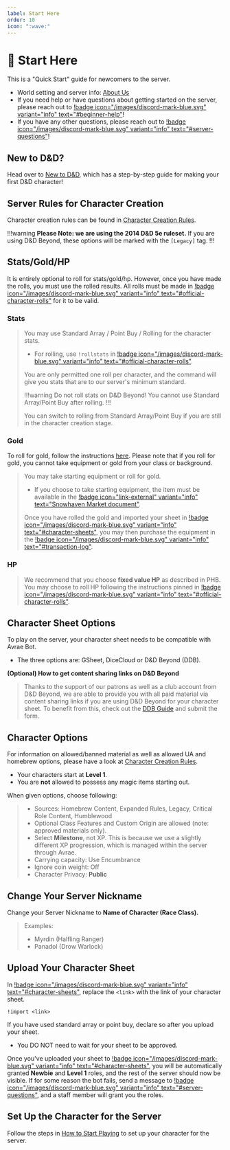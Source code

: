 ```yaml
---
label: Start Here
order: 10
icon: ":wave:"
---
```


<style>
h1:before { content: "👋 " }
</style> 

# Start Here

This is a "Quick Start" guide for newcomers to the server.

- World setting and server info: [About Us](/)
- If you need help or have questions about getting started on the server, please reach out to [!badge icon="/images/discord-mark-blue.svg" variant="info" text="#beginner-help"](https://discord.com/channels/512870694883950598/621035485690724369)! 
- If you have any other questions, please reach out to [!badge icon="/images/discord-mark-blue.svg" variant="info" text="#server-questions"](https://discord.com/channels/512870694883950598/546725434608451584)!

## New to D&D?
Head over to [New to D&D](new-to-dnd/), which has a step-by-step guide for making your first D&D character!

## Server Rules for Character Creation
Character creation rules can be found in [Character Creation Rules](cc-rules/).

!!!warning **Please Note: we are using the 2014 D&D 5e ruleset.**
If you are using D&D Beyond, these options will be marked with the `[Legacy]` tag.
!!!

## Stats/Gold/HP
It is entirely optional to roll for stats/gold/hp. However, once you have made the rolls, you must use the rolled results. All rolls must be made in [!badge icon="/images/discord-mark-blue.svg" variant="info" text="#official-character-rolls"](https://discord.com/channels/512870694883950598/513963351567499264) for it to be valid.

### Stats
> You may use Standard Array / Point Buy / Rolling for the character stats.  
> - For rolling, use `!rollstats` in [!badge icon="/images/discord-mark-blue.svg" variant="info" text="#official-character-rolls"](https://discord.com/channels/512870694883950598/513963351567499264).
> 
> You are only permitted one roll per character, and the command will give you stats that are to our server's minimum standard.
> 
> !!!warning
> Do not roll stats on D&D Beyond! You cannot use Standard Array/Point Buy after rolling.
> !!!
> 
> You can switch to rolling from Standard Array/Point Buy if you are still in the character creation stage.

### Gold
To roll for gold, follow the instructions [here](stat-rolling/). Please note that if you roll for gold, you cannot take equipment or gold from your class or background.

> You may take starting equipment or roll for gold. 
> - If you choose to take starting equipment, the item must be available in the [!badge icon="link-external" variant="info" text="Snowhaven Market document"](https://docs.google.com/document/d/131lUJSH1DX0FLMfKKlO9irCnfG6zjwbjjG5-HKstWsU/).
> 
> Once you have rolled the gold and imported your sheet in [!badge icon="/images/discord-mark-blue.svg" variant="info" text="#character-sheets"](https://discord.com/channels/512870694883950598/512872392377499661), you may then purchase the equipment in the [!badge icon="/images/discord-mark-blue.svg" variant="info" text="#transaction-log"](https://discord.com/channels/512870694883950598/531011819095982081).

### HP
> We recommend that you choose **fixed value HP** as described in PHB. You may choose to roll HP following the instructions pinned in [!badge icon="/images/discord-mark-blue.svg" variant="info" text="#official-character-rolls"](https://discord.com/channels/512870694883950598/513963351567499264).

## Character Sheet Options
To play on the server, your character sheet needs to be compatible with Avrae Bot. 
- The three options are: GSheet, DiceCloud or D&D Beyond (DDB).

**(Optional) How to get content sharing links on D&D Beyond**
> Thanks to the support of our patrons as well as a club account from D&D Beyond, we are able to provide you with all paid material via content sharing links if you are using D&D Beyond for your character sheet. To benefit from this, check out the [DDB Guide](ddb/) and submit the form.

## Character Options
For information on allowed/banned material as well as allowed UA and homebrew options, please have a look at [Character Creation Rules](cc-rules/).

- Your characters start at **Level 1**. 
- You are **not** allowed to possess any magic items starting out.

When given options, choose following:
> - Sources: Homebrew Content, Expanded Rules, Legacy, Critical Role Content, Humblewood
> - Optional Class Features and Custom Origin are allowed (note: approved materials only).
> - Select **Milestone**, not XP. This is because we use a slightly different XP progression, which is managed within the server through Avrae.
> - Carrying capacity: Use Encumbrance
> - Ignore coin weight: Off
> - Character Privacy: **Public**

## Change Your Server Nickname
Change your Server Nickname to **Name of Character (Race Class).**

> Examples:
> - Myrdin (Halfling Ranger) 
> - Panadol (Drow Warlock)

## Upload Your Character Sheet
In [!badge icon="/images/discord-mark-blue.svg" variant="info" text="#character-sheets"](https://discord.com/channels/512870694883950598/512872392377499661), replace the `<link>` with the link of your character sheet.

```
!import <link>
```

If you have used standard array or point buy, declare so after you upload your sheet. 
- You DO NOT need to wait for your sheet to be approved.

Once you've uploaded your sheet to [!badge icon="/images/discord-mark-blue.svg" variant="info" text="#character-sheets"](https://discord.com/channels/512870694883950598/512872392377499661), you will be automatically granted **Newbie** and **Level 1** roles, and the rest of the server should now be visible. If for some reason the bot fails, send a message to [!badge icon="/images/discord-mark-blue.svg" variant="info" text="#server-questions"](https://discord.com/channels/512870694883950598/546725434608451584), and a staff member will grant you the roles.

## Set Up the Character for the Server
Follow the steps in [How to Start Playing](/start-playing/start-playing/) to set up your character for the server.